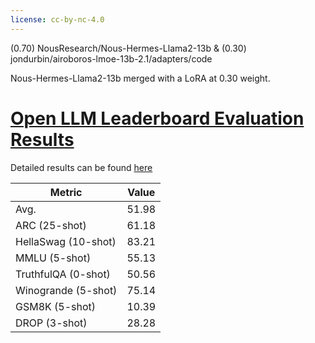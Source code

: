 ```yaml
---
license: cc-by-nc-4.0
---
```

(0.70) NousResearch/Nous-Hermes-Llama2-13b & (0.30) jondurbin/airoboros-lmoe-13b-2.1/adapters/code

Nous-Hermes-Llama2-13b merged with a LoRA at 0.30 weight.
# [Open LLM Leaderboard Evaluation Results](https://huggingface.co/spaces/HuggingFaceH4/open_llm_leaderboard)
Detailed results can be found [here](https://huggingface.co/datasets/open-llm-leaderboard/details_Undi95__Nous-Hermes-13B-Code)

| Metric                | Value                     |
|-----------------------|---------------------------|
| Avg.                  | 51.98   |
| ARC (25-shot)         | 61.18          |
| HellaSwag (10-shot)   | 83.21    |
| MMLU (5-shot)         | 55.13         |
| TruthfulQA (0-shot)   | 50.56   |
| Winogrande (5-shot)   | 75.14   |
| GSM8K (5-shot)        | 10.39        |
| DROP (3-shot)         | 28.28         |
